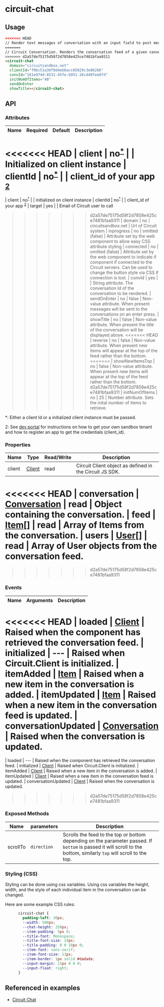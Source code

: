 # circuit-chat

## Usage

```html
<<<<<<< HEAD
// Render text messages of conversation with an input field to post messages.
=======
// Circuit Conversation. Renders the conversation feed of a given conversation Id.
>>>>>>> d2a57de75175d58f2d7858e425ce7481bfaa9311
<circuit-chat
  domain="circuitsandbox.net"
  clientId="f06c51a30f0d4eb6acc05829c3e86266"
  convId="161e974d-8531-45fe-b951-26cd40fee8fd"
  initNumOfItems="40"
  sendOnEnter
  showTitle></circuit-chat>
```

## API

### Attributes

| Name        | Required | Default            | Description
| ---         | ---      | ---                | ---
<<<<<<< HEAD
| client   | no<sup>[*](#myfootnote1)</sup>     |                    | Initialized on client instance
| clientId    | no<sup>[*](#myfootnote1)</sup>      |                    | client_id of your app <sup>[2](#myfootnote1)</sup>
=======
| client   | no<sup>[*](#myfootnote1)</sup>     |                    | initialized on client instance
| clientId    | no<sup>[*](#myfootnote1)</sup>      |                    | client_id of your app <sup>[2](#myfootnote1)</sup>
| target      | yes      |                    | Email of Circuit user to call
>>>>>>> d2a57de75175d58f2d7858e425ce7481bfaa9311
| domain      | no       | circuitsandbox.<span></span>net | Url of Circuit system
| inprogress  | no       | omitted (false)    | Attribute set by the web component to allow easy CSS attribute styling
| connected   | no       | omitted (false)    | Attribute set by the web component to indicate if component if connected to the Circuit servers. Can be used to change the button style via CSS if connection is lost.
| convId       | yes       |     | String attribute. The conversation Id of the conversation to be rendered.
| sendOnEnter       | no       |   false  | Non-value attribute. When present messages will be sent to the conversations on an enter press.
| showTitle       | no       |   false  | Non-value attribute. When present the title of the conversation will be displayed above.
<<<<<<< HEAD
| reverse       | no       |   false  | Non-value attribute. When present new items will appear at the top of the feed rather than the bottom.
=======
| showNewItemsTop       | no       |   false  | Non-value attribute. When present new items will appear at the top of the feed rather than the bottom.
>>>>>>> d2a57de75175d58f2d7858e425ce7481bfaa9311
| initNumOfItems       | no       |   25  | Number attribute. Sets the inital number of items to retrieve.

<a name="myfootnote1">*</a>: Either a client Id or a initialized client instance must be passed.

<a name="myfootnote2">2</a>: See [dev portal](https://circuit.github.io) for instructions on how to get your own sandbox tenant and how to register an app to get the credentials (client_id).



### Properties

| Name        |  Type            |  Read/Write      | Description
| ---         |  ---             |  ---             | ---
| client        | [Client](https://circuitsandbox.net/sdk/classes/Client.html) | read | Circuit Client object as defined in the Circuit JS SDK.
<<<<<<< HEAD
| conversation        | [Conversation](https://circuitsandbox.net/sdk/classes/Conversation.html) | read | Object containing the conversation.
| feed        | [Item[]](https://circuitsandbox.net/sdk/classes/Item.html) | read | Array of Items from the conversation.
| users        | [User[]](https://circuitsandbox.net/sdk/classes/User.html) | read | Array of User objects from the conversation feed.
=======
>>>>>>> d2a57de75175d58f2d7858e425ce7481bfaa9311


### Events

| Name        |  Arguments          | Description
| ---         |  ---                | ---
<<<<<<< HEAD
| loaded  |  [Client](https://circuitsandbox.net/sdk/classes/Client.html)                 | Raised when the component has retrieved the conversation feed.
| initialized  |  ---                 | Raised when Circuit.Client is initialized.
| itemAdded  |  [Item](https://circuitsandbox.net/sdk/classes/Item.html)                | Raised when a new item in the conversation is added.
| itemUpdated  |  [Item](https://circuitsandbox.net/sdk/classes/Item.html)                | Raised when a new item in the conversation feed is updated.
| conversationUpdated  |  [Conversation](https://circuitsandbox.net/sdk/classes/Conversation.html)                | Raised when the conversation is updated.
=======
| loaded  |  ---                | Raised when the component has retrieved the conversation feed.
| initialized  |  [Client](https://circuitsandbox.net/sdk/classes/Client.html)                   | Raised when Circuit.Client is initialized.
| itemAdded  |  [Client](https://circuitsandbox.net/sdk/classes/Item.html)                | Raised when a new item in the conversation is added.
| itemUpdated  |  [Client](https://circuitsandbox.net/sdk/classes/Item.html)                | Raised when a new item in the conversation feed is updated.
| conversationUpdated  |  [Client](https://circuitsandbox.net/sdk/classes/Conversation.html)                | Raised when the conversation is updated.
>>>>>>> d2a57de75175d58f2d7858e425ce7481bfaa9311

### Exposed Methods
| Name        |  parameters          | Description
| ---         |  ---                | ---
| scrollTo  |      `direction`            | Scrolls the feed to the top or bottom depending on the parameter passed. If `bottom` is passed it will scroll to the bottom, similarly `top` will scroll to the top.

### Styling (CSS)

Styling can be done using css variables. Using css variables the height, width, and the style of each individual item in the conversation can be changed.

Here are some example CSS rules:
```css
      circuit-chat {
        padding-left: 30px;
        --width: 500px;
        --chat-height: 250px;
        --item-padding: 5px 0;
        --title-font: Monospace;
        --title-font-size: 24px;
        --title-padding: 0 0 10px 0;
        --item-font: sans-serif;
        --item-font-size: 13px;
        --item-border: 1px solid #dadada;
        --input-margin: 15px 0 0 0;
        --input-float: right;
      }
```


## Referenced in examples

* [Circuit Chat](../examples/chat.html)